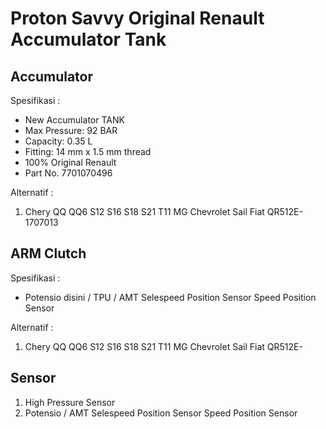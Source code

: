 # Proton Savvy Original Renault Accumulator Tank

## Accumulator

Spesifikasi : 
* New Accumulator TANK
* Max Pressure: 92 BAR
* Capacity: 0.35 L
* Fitting: 14 mm x 1.5 mm thread
* 100% Original Renault
* Part No. 7701070496

Alternatif :
1. Chery QQ QQ6 S12 S16 S18 S21 T11 MG Chevrolet Sail Fiat QR512E-1707013

## ARM Clutch

Spesifikasi :
* Potensio disini / TPU / AMT Selespeed Position Sensor Speed Position Sensor

Alternatif :
1. Chery QQ QQ6 S12 S16 S18 S21 T11 MG Chevrolet Sail Fiat QR512E-

## Sensor
1. High Pressure Sensor
2. Potensio / AMT Selespeed Position Sensor Speed Position Sensor